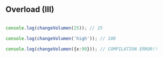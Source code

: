 ## Overload (III)

```typescript

console.log(changeVolumen(25)); // 25

console.log(changeVolumen('high')); // 100

console.log(changeVolumen({x:99})); // COMPILATION ERROR!!


```
